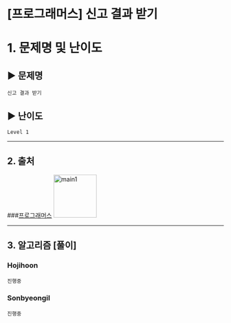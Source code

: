 [프로그래머스] 신고 결과 받기
======================
# 1. 문제명 및 난이도
## ▶ 문제명
	신고 결과 받기

## ▶ 난이도
	Level 1

****
## 2. 출처
###[프로그래머스](https://programmers.co.kr/learn/courses/30/lessons/92334)
<img src="https://programmers.co.kr/assets/icons/apple-icon-6eafc2c4c58a21aef692d6e44ce99d41f999c71789f277317532d0a9c6db8976.png" width="100px" height="100px" title="px(픽셀) 크기 설정" alt="main1"></img><br/>
****
## 3. 알고리즘 [풀이]
### Hojihoon
    진행중

### Sonbyeongil
    진행중